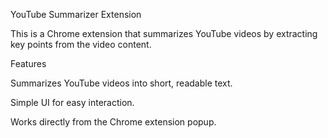 YouTube Summarizer Extension

This is a Chrome extension that summarizes YouTube videos by extracting key points from the video content.

Features

Summarizes YouTube videos into short, readable text.

Simple UI for easy interaction.

Works directly from the Chrome extension popup.

